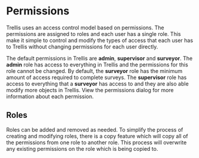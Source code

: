 # Permissions
Trellis uses an access control model based on permissions. The permissions are assigned to roles and each user has a single role. This make it simple to control and modify the types of access that each user has to Trellis without changing permissions for each user directly.

The default permissions in Trellis are **admin**, **supervisor** and **surveyor**. The **admin** role has access to everything in Trellis and the permissions for this role cannot be changed. By default, the **surveyor** role has the minimum amount of access required to complete surveys. The **supervisor** role has access to everything that a **surveyor** has access to and they are also able modify more objects in Trellis. View the permissions dialog for more information about each permission.

## Roles
Roles can be added and removed as needed. To simplify the process of creating and modifying roles, there is a copy feature which will copy all of the permissions from one role to another role. This process will overwrite any existing permissions on the role which is being copied to.
